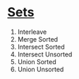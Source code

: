 # [Sets](http://algorithms.dojo.news/static/Algorithms/index.html#LinkTarget_2147)

1. Interleave
2. Merge Sorted
3. Intersect Sorted
4. Intersect Unsorted
5. Union Sorted
6. Union Unsorted

